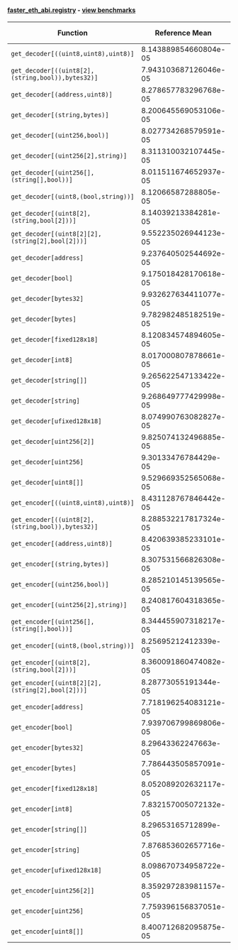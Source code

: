 #### [faster_eth_abi.registry](https://github.com/BobTheBuidler/faster-eth-abi/blob/master/faster_eth_abi/registry.py) - [view benchmarks](https://github.com/BobTheBuidler/faster-eth-abi/blob/master/benchmarks/test_registry_benchmarks.py)

| Function | Reference Mean | Faster Mean | % Change | Speedup (%) | x Faster | Faster |
|----------|---------------|-------------|----------|-------------|----------|--------|
| `get_decoder[((uint8,uint8),uint8)]` | 8.143889854660804e-05 | 8.056219496114551e-05 | 1.08% | 1.09% | 1.01x | ✅ |
| `get_decoder[((uint8[2],(string,bool)),bytes32)]` | 7.943103687126046e-05 | 8.241755320279258e-05 | -3.76% | -3.62% | 0.96x | ❌ |
| `get_decoder[(address,uint8)]` | 8.278657783296768e-05 | 7.970406574165392e-05 | 3.72% | 3.87% | 1.04x | ✅ |
| `get_decoder[(string,bytes)]` | 8.200645569053106e-05 | 8.079924763721379e-05 | 1.47% | 1.49% | 1.01x | ✅ |
| `get_decoder[(uint256,bool)]` | 8.027734268579591e-05 | 8.103131853131426e-05 | -0.94% | -0.93% | 0.99x | ❌ |
| `get_decoder[(uint256[2],string)]` | 8.311310032107445e-05 | 7.918832876543662e-05 | 4.72% | 4.96% | 1.05x | ✅ |
| `get_decoder[(uint256[],(string[],bool))]` | 8.011511674652937e-05 | 8.069659110554473e-05 | -0.73% | -0.72% | 0.99x | ❌ |
| `get_decoder[(uint8,(bool,string))]` | 8.12066587288805e-05 | 8.232771961995435e-05 | -1.38% | -1.36% | 0.99x | ❌ |
| `get_decoder[(uint8[2],(string,bool[2]))]` | 8.14039213384281e-05 | 8.022714326836556e-05 | 1.45% | 1.47% | 1.01x | ✅ |
| `get_decoder[(uint8[2][2],(string[2],bool[2]))]` | 9.552235026944123e-05 | 9.916449284087331e-05 | -3.81% | -3.67% | 0.96x | ❌ |
| `get_decoder[address]` | 9.237640502544692e-05 | 9.160189723248661e-05 | 0.84% | 0.85% | 1.01x | ✅ |
| `get_decoder[bool]` | 9.175018428170618e-05 | 0.00010024332050716688 | -9.26% | -8.47% | 0.92x | ❌ |
| `get_decoder[bytes32]` | 9.932627634411077e-05 | 9.719175685783846e-05 | 2.15% | 2.20% | 1.02x | ✅ |
| `get_decoder[bytes]` | 9.782982485182519e-05 | 9.427625290550092e-05 | 3.63% | 3.77% | 1.04x | ✅ |
| `get_decoder[fixed128x18]` | 8.120834574894605e-05 | 7.9655491113824e-05 | 1.91% | 1.95% | 1.02x | ✅ |
| `get_decoder[int8]` | 8.017000807878661e-05 | 8.050996247270204e-05 | -0.42% | -0.42% | 1.00x | ❌ |
| `get_decoder[string[]]` | 9.265622547133422e-05 | 9.69798723552948e-05 | -4.67% | -4.46% | 0.96x | ❌ |
| `get_decoder[string]` | 9.268649777429998e-05 | 9.269414860977527e-05 | -0.01% | -0.01% | 1.00x | ❌ |
| `get_decoder[ufixed128x18]` | 8.074990763082827e-05 | 8.136802408738414e-05 | -0.77% | -0.76% | 0.99x | ❌ |
| `get_decoder[uint256[2]]` | 9.825074132496885e-05 | 9.694125089242482e-05 | 1.33% | 1.35% | 1.01x | ✅ |
| `get_decoder[uint256]` | 9.30133476784429e-05 | 9.359937737971294e-05 | -0.63% | -0.63% | 0.99x | ❌ |
| `get_decoder[uint8[]]` | 9.529669352565068e-05 | 9.743441633046848e-05 | -2.24% | -2.19% | 0.98x | ❌ |
| `get_encoder[((uint8,uint8),uint8)]` | 8.431128767846442e-05 | 8.381468040900933e-05 | 0.59% | 0.59% | 1.01x | ✅ |
| `get_encoder[((uint8[2],(string,bool)),bytes32)]` | 8.288532217817324e-05 | 8.462109427845072e-05 | -2.09% | -2.05% | 0.98x | ❌ |
| `get_encoder[(address,uint8)]` | 8.420639385233101e-05 | 8.477276964537168e-05 | -0.67% | -0.67% | 0.99x | ❌ |
| `get_encoder[(string,bytes)]` | 8.307531566826308e-05 | 8.484023483679809e-05 | -2.12% | -2.08% | 0.98x | ❌ |
| `get_encoder[(uint256,bool)]` | 8.285210145139565e-05 | 8.44347029735022e-05 | -1.91% | -1.87% | 0.98x | ❌ |
| `get_encoder[(uint256[2],string)]` | 8.240817604318365e-05 | 8.30299414275338e-05 | -0.75% | -0.75% | 0.99x | ❌ |
| `get_encoder[(uint256[],(string[],bool))]` | 8.344455907318217e-05 | 8.456827323748076e-05 | -1.35% | -1.33% | 0.99x | ❌ |
| `get_encoder[(uint8,(bool,string))]` | 8.25695212412339e-05 | 8.407283932911072e-05 | -1.82% | -1.79% | 0.98x | ❌ |
| `get_encoder[(uint8[2],(string,bool[2]))]` | 8.360091860474082e-05 | 8.293244437937622e-05 | 0.80% | 0.81% | 1.01x | ✅ |
| `get_encoder[(uint8[2][2],(string[2],bool[2]))]` | 8.28773055191344e-05 | 8.508842271814931e-05 | -2.67% | -2.60% | 0.97x | ❌ |
| `get_encoder[address]` | 7.718196254083121e-05 | 8.12099450841528e-05 | -5.22% | -4.96% | 0.95x | ❌ |
| `get_encoder[bool]` | 7.939706799869806e-05 | 8.030153066461231e-05 | -1.14% | -1.13% | 0.99x | ❌ |
| `get_encoder[bytes32]` | 8.29643362247663e-05 | 8.166278579606674e-05 | 1.57% | 1.59% | 1.02x | ✅ |
| `get_encoder[bytes]` | 7.786443505857091e-05 | 7.881652157390416e-05 | -1.22% | -1.21% | 0.99x | ❌ |
| `get_encoder[fixed128x18]` | 8.052089202632117e-05 | 8.426586167202069e-05 | -4.65% | -4.44% | 0.96x | ❌ |
| `get_encoder[int8]` | 7.832157005072132e-05 | 7.973310448904508e-05 | -1.80% | -1.77% | 0.98x | ❌ |
| `get_encoder[string[]]` | 8.29653165712899e-05 | 8.372551075197491e-05 | -0.92% | -0.91% | 0.99x | ❌ |
| `get_encoder[string]` | 7.876853602657716e-05 | 7.959027753485301e-05 | -1.04% | -1.03% | 0.99x | ❌ |
| `get_encoder[ufixed128x18]` | 8.098670734958722e-05 | 8.432557993766908e-05 | -4.12% | -3.96% | 0.96x | ❌ |
| `get_encoder[uint256[2]]` | 8.359297283981157e-05 | 8.24025846890215e-05 | 1.42% | 1.44% | 1.01x | ✅ |
| `get_encoder[uint256]` | 7.759396156837051e-05 | 8.047374008667962e-05 | -3.71% | -3.58% | 0.96x | ❌ |
| `get_encoder[uint8[]]` | 8.400712682095875e-05 | 8.345270086759265e-05 | 0.66% | 0.66% | 1.01x | ✅ |
